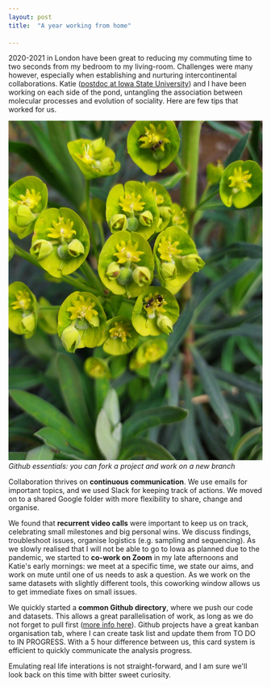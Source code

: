 ```yaml
---
layout: post
title:  "A year working from home"

---
```


2020-2021 in London have been great to reducing my commuting time to two seconds from my bedroom to my living-room. Challenges were many however, especially when establishing and nurturing intercontinental collaborations. Katie ([postdoc at Iowa State University](https://github.com/ksgeist)) and I have been working on each side of the pond, untangling the association between molecular processes and evolution of sociality. Here are few tips that worked for us.

![stamps](/assets/ants-on-plants.jpg)
_Github essentials: you can fork a project and work on a new branch_

Collaboration thrives on **continuous communication**. We use emails for important topics, and we used Slack for keeping track of actions. We moved on to a shared Google folder with more flexibility to share, change and organise.

We found that **recurrent video calls** were important to keep us on track, celebrating small milestones and big personal wins. We discuss findings, troubleshoot issues, organise logistics (e.g. sampling and sequencing). As we slowly realised that I will not be able to go to Iowa as planned due to the pandemic, we started to **co-work on Zoom** in my late afternoons and Katie's early mornings: we meet at a specific time, we state our aims, and work on mute until one of us needs to ask a question. As we work on the same datasets with slightly different tools, this coworking window allows us to get immediate fixes on small issues.

We quickly started a **common Github directory**, where we push our code and datasets. This allows a great parallelisation of work, as long as we do not forget to pull first ([more info here](https://docs.github.com/en/github/getting-started-with-github/getting-changes-from-a-remote-repository)). Github projects have a great kanban organisation tab, where I can create task list and update them from TO DO to IN PROGRESS. With a 5 hour difference between us, this card system is efficient to quickly communicate the analysis progress.

Emulating real life interations is not straight-forward, and I am sure we'll look back on this time with bitter sweet curiosity. 
